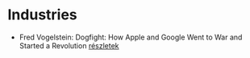 # Industries

- Fred Vogelstein: Dogfight: How Apple and Google Went to War and Started a Revolution [részletek](../_details/Fred%20Vogelstein.md#id_642)